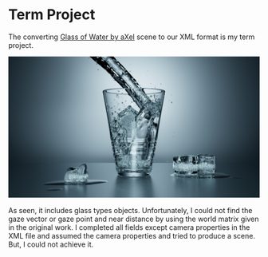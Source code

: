 # Term Project

The converting [Glass of Water by aXel](https://benedikt-bitterli.me/resources/) scene to our XML format is my term project.

<p float="left">
  <img src="results/project/TungstenRender.png" />
</p>

As seen, it includes glass types objects. Unfortunately, I could not find the gaze vector or gaze point and near distance by using the world matrix given in the original work. I completed all fields except camera properties in the XML file and assumed the camera properties and tried to produce a scene. But, I could not achieve it.
